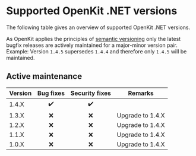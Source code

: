 # Supported OpenKit .NET versions

The following table gives an overview of supported OpenKit .NET versions.

As OpenKit applies the principles of [semantic versioning][semver] only the latest bugfix
releases are actively maintained for a major-minor version pair.  
Example: Version `1.4.5` supersedes `1.4.4` and therefore only `1.4.5` will be maintained.  

## Active maintenance
| Version | Bug fixes          | Security fixes     | Remarks          |
|---------|:------------------:|:------------------:|------------------|
| 1.4.X   | :heavy_check_mark: | :heavy_check_mark: |                  | 
| 1.3.X   |        :x:         |        :x:         | Upgrade to 1.4.X |
| 1.2.X   |        :x:         |        :x:         | Upgrade to 1.4.X |
| 1.1.X   |        :x:         |        :x:         | Upgrade to 1.4.X |
| 1.0.X   |        :x:         |        :x:         | Upgrade to 1.4.X |


[semver]: https://semver.org/